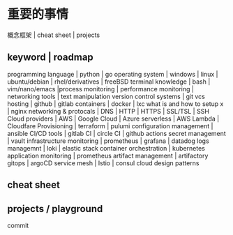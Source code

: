 # 重要的事情
概念框架 | cheat sheet | projects

## keyword | roadmap
programming language | python | go
operating system |  windows | linux | ubuntu/debian | rhel/derivatives | freeBSD
terminal knowledge | bash | vim/nano/emacs |process monitoring | performance monitoring | networking tools | text manipulation
version control systems | git
vcs hosting | github | gitlab
containers | docker | lxc
what is and how to setup x | nginx 
networking & protocals | DNS | HTTP | HTTPS | SSL/TSL | SSH
Cloud providers | AWS | Google Cloud | Azure
serverless | AWS Lambda | Cloudfare
Provisioning | terraform | pulumi
configuration management | ansible
CI/CD tools | gitlab CI | circle CI | github actions
secret management | vault 
infrastructure monitoring | prometheus | grafana | datadog
logs managemnt | loki | elastic stack
container orchestration | kubernetes
application monitoring | prometheus
artifact management | artifactory
gitops | argoCD
service mesh | Istio | consul
cloud design patterns 


## cheat sheet

## projects / playground

commit